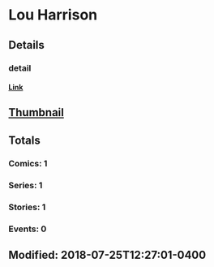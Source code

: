 # Lou  Harrison 
## Details
### detail
#### [Link](http://marvel.com/comics/creators/2678/lou_harrison?utm_campaign=apiRef&utm_source=225578a89fc76f3d20fbffda5d17a88d)
## [Thumbnail](http://i.annihil.us/u/prod/marvel/i/mg/b/40/image_not_available.jpg)
## Totals
### Comics: 1
### Series: 1
### Stories: 1
### Events: 0
## Modified: 2018-07-25T12:27:01-0400